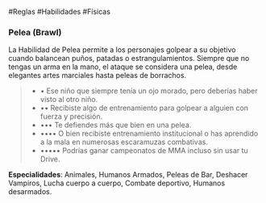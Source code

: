 #Reglas #Habilidades #Físicas

### Pelea (Brawl)

La Habilidad de Pelea permite a los personajes golpear a su objetivo cuando balancean puños, patadas o estrangulamientos. Siempre que no tengas un arma en la mano, el ataque se considera una pelea, desde elegantes artes marciales hasta peleas de borrachos.

> - • Ese niño que siempre tenía un ojo morado, pero deberías haber visto al otro niño.
> - •• Recibiste algo de entrenamiento para golpear a alguien con fuerza y precisión.
> - ••• Te defiendes más que bien en una pelea.
> - •••• O bien recibiste entrenamiento institucional o has aprendido a la mala en numerosas escaramuzas combativas.
> - ••••• Podrías ganar campeonatos de MMA incluso sin usar tu Drive.

**Especialidades**: Animales, Humanos Armados, Peleas de Bar, Deshacer Vampiros, Lucha cuerpo a cuerpo, Combate deportivo, Humanos desarmados.